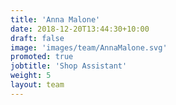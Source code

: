 ```yaml
---
title: 'Anna Malone'
date: 2018-12-20T13:44:30+10:00
draft: false
image: 'images/team/AnnaMalone.svg'
promoted: true
jobtitle: 'Shop Assistant'
weight: 5
layout: team
---
```



